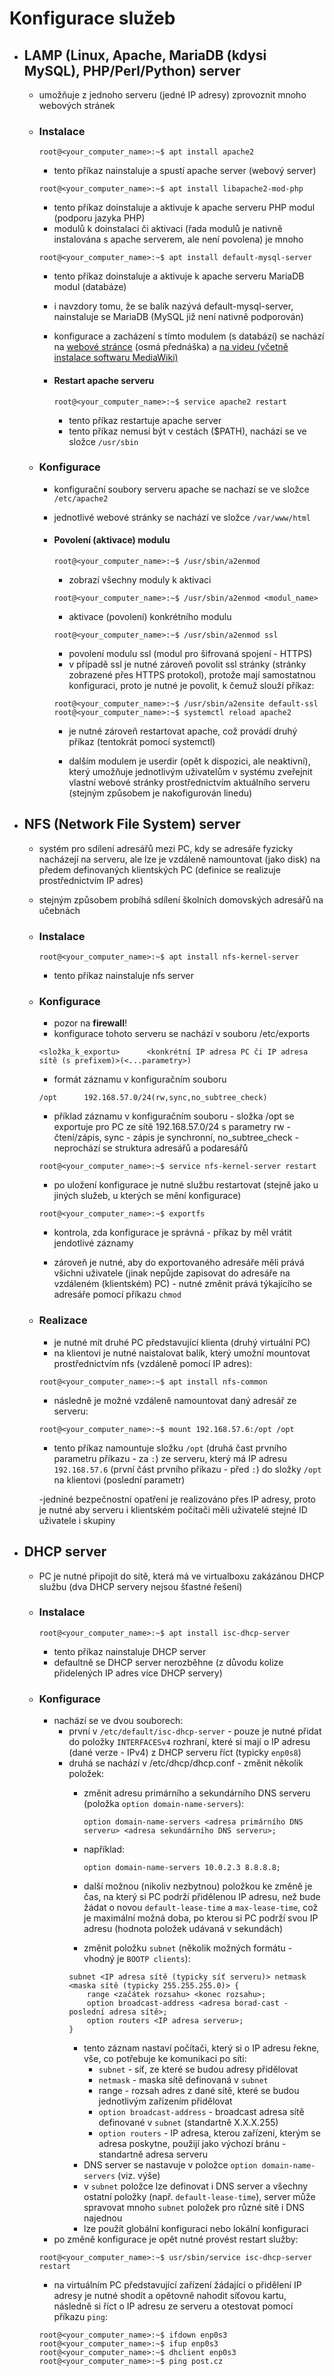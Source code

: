 # Konfigurace služeb

- ## LAMP (Linux, Apache, MariaDB (kdysi MySQL), PHP/Perl/Python) server
    - umožňuje z jednoho serveru (jedné IP adresy) zprovoznit mnoho webových stránek
    - ### Instalace

        ```console
        root@<your_computer_name>:~$ apt install apache2
        ```

        - tento příkaz nainstaluje a spustí apache server (webový server)

        ```console
        root@<your_computer_name>:~$ apt install libapache2-mod-php
        ```

        - tento příkaz doinstaluje a aktivuje k apache serveru PHP modul (podporu jazyka PHP)
        - modulů k doinstalaci či aktivaci (řada modulů je nativně instalována s apache serverem, ale není povolena) je mnoho  

        ```console
        root@<your_computer_name>:~$ apt install default-mysql-server
        ```

        - tento příkaz doinstaluje a aktivuje k apache serveru MariaDB modul (databáze)
        - i navzdory tomu, že se balík nazývá default-mysql-server, nainstaluje se MariaDB (MySQL již není nativně podporován)   
        - konfigurace a zacházení s tímto modulem (s databází) se nachází na [webové stránce](http://seidl.cs.vsb.cz/wiki2/index.php/SOS) (osmá přednáška) a [na videu (včetně instalace softwaru MediaWiki)](https://www.youtube.com/embed/672DyTiauWc?start=1414)
        - #### Restart apache serveru

            ```console
            root@<your_computer_name>:~$ service apache2 restart
            ```

            - tento příkaz restartuje apache server
            - tento příkaz nemusí být v cestách ($PATH), nachází se ve složce ```/usr/sbin```

    - ### Konfigurace
        - konfigurační soubory serveru apache se nachazí se ve složce ```/etc/apache2```
        - jednotlivé webové stránky se nachází ve složce ```/var/www/html```
        - #### Povolení (aktivace) modulu
        
            ```console
            root@<your_computer_name>:~$ /usr/sbin/a2enmod
            ``` 

            - zobrazí všechny moduly k aktivaci

            ```console
            root@<your_computer_name>:~$ /usr/sbin/a2enmod <modul_name>
            ``` 

            - aktivace (povolení) konkrétního modulu

            ```console
            root@<your_computer_name>:~$ /usr/sbin/a2enmod ssl
            ``` 

            - povolení modulu ssl (modul pro šifrovaná spojení - HTTPS)
            - v případě ssl je nutné zároveň povolit ssl stránky (stránky zobrazené přes HTTPS protokol), protože mají samostatnou konfiguraci, proto je nutné je povolit, k čemuž slouží příkaz:

            ```console
            root@<your_computer_name>:~$ /usr/sbin/a2ensite default-ssl
            root@<your_computer_name>:~$ systemctl reload apache2
            ```

            - je nutné zároveň restartovat apache, což provádí druhý příkaz (tentokrát pomocí systemctl)

            - dalším modulem je userdir (opět k dispozici, ale neaktivní), který umožňuje jednotlivým uživatelům v systému zveřejnit vlastní webové stránky prostřednictvím aktuálního serveru (stejným způsobem je nakofigurován linedu)


- ## NFS (Network File System) server
    - systém pro sdílení adresářů mezi PC, kdy se adresáře fyzicky nacházejí na serveru, ale lze je vzdáleně namountovat (jako disk) na předem definovaných klientských PC (definice se realizuje prostřednictvím IP adres)
    - stejným způsobem probíhá sdílení školních domovských adresářů na učebnách
    - ### Instalace

        ```console
        root@<your_computer_name>:~$ apt install nfs-kernel-server
        ```

        - tento příkaz nainstaluje nfs server

    - ### Konfigurace
        - pozor na **firewall**!
        - konfigurace tohoto serveru se nachází v souboru /etc/exports

        ```
        <složka_k_exportu>      <konkrétní IP adresa PC či IP adresa sítě (s prefixem)>(<...parametry>)
        ```

        - formát záznamu v konfiguračním souboru

        ```
        /opt      192.168.57.0/24(rw,sync,no_subtree_check)
        ```

        - příklad záznamu v konfiguračním souboru - složka /opt se exportuje pro PC ze sítě 192.168.57.0/24 s parametry rw - čtení/zápis, sync - zápis je synchronní, no_subtree_check - neprochází se struktura adresářů a podaresářů

        ```console
        root@<your_computer_name>:~$ service nfs-kernel-server restart
        ```

        - po uložení konfigurace je nutné službu restartovat (stejně jako u jiných služeb, u kterých se mění konfigurace)

        ```console
        root@<your_computer_name>:~$ exportfs
        ```

        - kontrola, zda konfigurace je správná - příkaz by měl vrátit jendotlivé záznamy

        - zároveň je nutné, aby do exportovaného adresáře měli prává všichni uživatele (jinak nepůjde zapisovat do adresáře na vzdáleném (klientském) PC) - nutné změnit prává týkajícího se adresáře pomocí příkazu ```chmod```

    - ### Realizace
        - je nutné mít druhé PC představující klienta (druhý virtuální PC)
        - na klientovi je nutné naistalovat balík, který umožní mountovat prostřednictvím nfs (vzdáleně pomocí IP adres):

        ```console
        root@<your_computer_name>:~$ apt install nfs-common
        ```

        - následně je možné vzdáleně namountovat daný adresář ze serveru:
        ```console
        root@<your_computer_name>:~$ mount 192.168.57.6:/opt /opt
        ```

        - tento příkaz namountuje složku ```/opt``` (druhá čast prvního parametru příkazu - za ```:```) ze serveru, který má IP adresu ```192.168.57.6``` (první část prvního příkazu - před ```:```) do složky ```/opt``` na klientovi (poslední parametr)

        -jedniné bezpečnostní opatření je realizováno přes IP adresy, proto je nutné aby serveru i klientském počítači měli uživatelé stejné ID uživatele i skupiny

- ## DHCP server
    - PC je nutné připojit do sítě, která má ve virtualboxu zakázánou DHCP službu (dva DHCP servery nejsou šťastné řešení)
    - ### Instalace
    
        ```console
        root@<your_computer_name>:~$ apt install isc-dhcp-server
        ```
        - tento příkaz nainstaluje DHCP server
        - defaultně se DHCP server nerozběhne (z důvodu kolize přidelených IP adres více DHCP servery)

    - ### Konfigurace
        - nachází se ve dvou souborech:
            - první v  ```/etc/default/isc-dhcp-server``` - pouze je nutné přidat do položky ```INTERFACESv4``` rozhraní, které si mají o IP adresu (dané verze - IPv4) z DHCP serveru říct (typicky ```enp0s8```)
            - druhá se nachází v /etc/dhcp/dhcp.conf - změnit několik položek:
                - změnit adresu primárního a sekundárního DNS serveru (položka ```option domain-name-servers```):
                  ```
                  option domain-name-servers <adresa primárního DNS serveru> <adresa sekundárního DNS serveru>;
                  ```
                
                - například:
                  ```
                  option domain-name-servers 10.0.2.3 8.8.8.8;
                  ```

                - další možnou (nikoliv nezbytnou) položkou ke změně je čas, na který si PC podrží přidělenou IP adresu, než bude žádat o novou ```default-lease-time``` a ```max-lease-time```, což je maximální možná doba, po kterou si PC podrží svou IP adresu (hodnota položek udávaná v sekundách)

                - změnit položku ```subnet``` (několik možných formátu - vhodný je ```BOOTP clients```):
                ```
                subnet <IP adresa sítě (typicky síť serveru)> netmask <maska sítě (typicky 255.255.255.0)> {
                    range <začátek rozsahu> <konec rozsahu>;
                    option broadcast-address <adresa borad-cast - poslední adresa sítě>;
                    option routers <IP adresa serveru>;
                }
                ```
                - tento záznam nastaví počítači, který si o IP adresu řekne, vše, co potřebuje ke komunikaci po síti:
                    - ```subnet``` - síť, ze které se budou adresy přidělovat
                    - ```netmask``` - maska sítě definovaná v ```subnet```
                    - range - rozsah adres z dané sítě, které se budou jednotlivým zařizením přidělovat
                    - ```option broadcast-address``` - broadcast adresa sítě definované v ```subnet``` (standartně X.X.X.255)
                    - ```option routers``` - IP adresa, kterou zařízení, kterým se adresa poskytne, použijí jako výchozí bránu - standartně adresa serveru
                - DNS server se nastavuje v položce ```option domain-name-servers``` (viz. výše)
                - v ```subnet``` položce lze definovat i DNS server a všechny ostatní položky (např. ```default-lease-time```), server může spravovat mnoho ```subnet``` položek pro různé sítě i DNS najednou
                - lze použít globální konfiguraci nebo lokální konfiguraci
        - po změně konfigurace je opět nutné provést restart služby:
        ```console
        root@<your_computer_name>:~$ usr/sbin/service isc-dhcp-server restart
        ```

        - na virtuálním PC představující zařízení žádající o přidělení IP adresy je nutné shodit a opětovně nahodit síťovou kartu, následně si říct o IP adresu ze serveru a otestovat pomocí příkazu ```ping```:
        ```console
        root@<your_computer_name>:~$ ifdown enp0s3
        root@<your_computer_name>:~$ ifup enp0s3
        root@<your_computer_name>:~$ dhclient enp0s3
        root@<your_computer_name>:~$ ping post.cz
        ```
